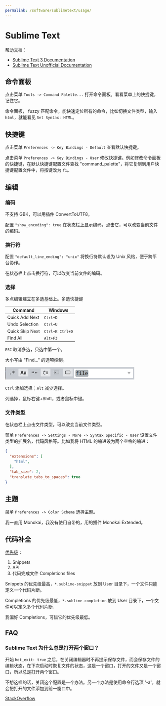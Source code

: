 ```yaml
---
permalink: /software/sublimetext/usage/
---
```


# Sublime Text

帮助文档：

- [Sublime Text 3 Documentation](https://www.sublimetext.com/docs/3/)
- [Sublime Text Unofficial Documentation](http://docs.sublimetext.info/en/latest/index.html)

## 命令面板

点击菜单 `Tools -> Command Palette...` 打开命令面板。看看菜单上的快捷键，记住它。

命令面板， fuzzy 匹配命令，能快速定位所有的命令，比如切换文件类型，输入 `html`，就能看见 `Set Syntax: HTML`。

## 快捷键

点击菜单 `Preferences -> Key Bindings - Default` 查看默认快捷键。

点击菜单 `Preferences -> Key Bindings - User` 修改快捷键。例如修改命令面板的快捷键，在默认快捷键配置文件查找 "command_palette"，将它复制到用户快捷键配置文件中，将按键改为 `f1`。

## 编辑

### 编码

不支持 GBK，可以用插件 ConvertToUTF8。

配置 `"show_encoding": true` 在状态栏上显示编码，点击它，可以改变当前文件的编码。

### 换行符

配置 `"default_line_ending": "unix"` 将换行符默认设为 Unix 风格，便于跨平台协作。

在状态栏上点击换行符，可以改变当前文件的编码。

### 选择

多点编辑建立在多选基础上。多选快捷键

Command | Windows
------- | -------
Quick Add Next  | `Ctrl+D`
Undo Selection  | `Ctrl+U`
Quick Skip Next | `Ctrl+K Ctrl+D`
Find All        | `Alt+F3`

`ESC` 取消多选，只选中第一个。

大小写由 "Find..." 的选项控制。

![](/uploads/sublimetext/find.png)

`Ctrl` 添加选择；`Alt` 减少选择。

列选择，鼠标右键+Shift，或者鼠标中键。

### 文件类型

在状态栏上点击文件类型，可以改变当前文件类型。

菜单 `Preferences -> Settings - More -> Syntax Specific - User` 设置文件类型的扩展名，代码风格等。比如我将 HTML 的缩进设为两个空格的缩进：

```json
{
  "extensions": [
    "html",
  ],
  "tab_size": 2,
  "translate_tabs_to_spaces": true
}
```

## 主题

菜单 `Preferences -> Color Scheme` 选择主题。

我一直用 Monokai，我没有使用自带的，用的插件 Monokai Extended。

## 代码补全

[优先级](http://docs.sublimetext.info/en/latest/extensibility/completions.html#sources-for-completions-and-their-priorities)：

1. Snippets
1. API
1. 代码完成文件 Completions files

Snippets 的优先级最高，`*.sublime-snippet` 放到 User 目录下，一个文件只能定义一个代码片断。

Completions 的优先级最低，`*.sublime-completion` 放到 User 目录下，一个文件可以定义多个代码片断.

我偏好 Completions，可惜它的优先级最低。

## FAQ

### Sublime Text 为什么总是打开两个窗口？

开始 `hot_exit: true` 之后，在关闭编辑器时不再提示保存文件，而会保存文件的编辑状态，在下次启动时恢复文件的状态，这是一个窗口，打开的文件又是一个窗口，所以总是打开两个窗口。

不想这样的话，关闭这个配置是一个办法。另一个办法是使用命令行选项 '-a'，就会把打开的文件添加到前一窗口中。

[StackOverflow](http://stackoverflow.com/questions/12193913/)
